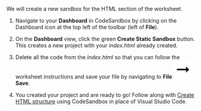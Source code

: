 We will create a new sandbox for the HTML section of the worksheet.

1. Navigate to your **Dashboard** in CodeSandbox by clicking on the Dashboard icon at the top left of the toolbar (left of **File**).

1. On the **Dashboard** view, click the green **Create Static Sandbox** button. This creates a new project with your _index.html_ already created. 

1. Delete all the code from the _index.html_ so that you can follow the worksheet instructions and save your file by navigating to **File** ![](../images/arrow-right.svg) **Save**.

1. You created your project and are ready to go! Follow along with [Create HTML structure](#structure) using CodeSandbox in place of Visual Studio Code.
